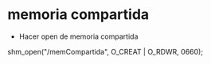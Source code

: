 # memoria compartida

* Hacer open de memoria compartida


 shm_open("/memCompartida", O_CREAT | O_RDWR, 0660);
